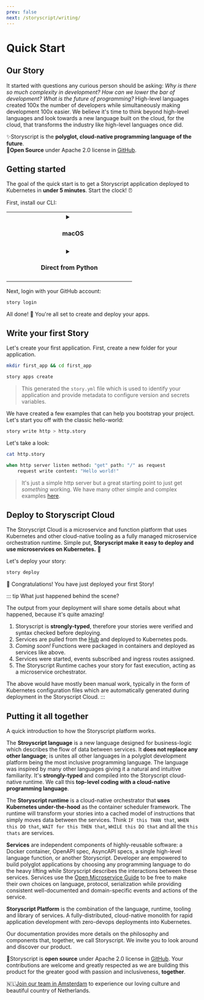 ```yaml
---
prev: false
next: /storyscript/writing/
---
```


<script>
import { Tweet } from 'vue-tweet-embed/dist'

export default {
    components: {Tweet}
}
</script>

# Quick Start

## Our Story

It started with questions any curious person should be asking: *Why is there so much complexity in development?* *How can we lower the bar of development?* *What is the future of programming?* High-level languages created 100x the number of developers while simultaneously making development 100x easier. We believe it's time to think beyond high-level languages and look towards a new language built on the cloud, for the cloud, that transforms the industry like high-level languages once did.

✨Storyscript is the **polyglot, cloud-native programming language of the future**.<br>
🙋‍**Open Source** under Apache 2.0 license in [GitHub](https://github.com/storyscript).

<Tweet id="1145647520040869888"></Tweet>

## Getting started

The goal of the quick start is to get a Storyscript application deployed to Kubernetes in **under 5 minutes**. Start the clock! ⏰

First, install our CLI:

<table width="100%">
<tr>
<td style="text-align:center" width="100%" valign="top" colspan="2">
<details :open="$page.os === 'macos'">
<summary><h4><img src="../assets/apple-logo.svg" width="15"> macOS</h4></summary>

```bash
brew install storyscript/brew/story
```

</details>
</td>
<!--
<td style="text-align:center" width="50%" valign="top">
<details :open="$page.os === 'windows'">
<summary><h4><img src="../assets/windows-logo.svg" width="15"> Windows</h4></summary>

Download the appropriate installer:

<div><a href="https://github.com/asyncy/cli/releases/download/0.0.6/asyncy-x64.exe" class="button">64-bit installer</a></div>
<div><a href="#" class="button">32-bit installer</a></div>

</details>
</td>
-->
</tr>
<tr>
<!--
<td style="text-align:center" width="50%" valign="top">
<details :open="$page.os === 'unix' || $page.os === 'linux'">
<summary><h4><img src="../assets/ubuntu-logo.svg" width="15"> Ubuntu 16+</h4></summary>



<a href="https://snapcraft.io/story">
  <img alt="Get it from the Snap Store" src="https://snapcraft.io/static/images/badges/en/snap-store-white.svg" />
</a>

<small style="display:block; width: 100%"><a href="https://snapcraft.io/">Snap is available on other Linux OS.</a></small>

</details>
</td>
-->
<td style="text-align:center" width="50%" valign="top">
<details :open="$page.os === 'unknown'">
<summary><h4>Direct from Python</h4></summary>

```bash
pip install --user story
```

Python 3.6 or higher is required, thus on Debian/Ubuntu use `pip3`.
The other installation methods listed are recommended.

</details>
</td>
</tr>
</table>

Next, login with your GitHub account:

```bash
story login
```

All done! 💪 You're all set to create and deploy your apps.


## Write your first Story

Let's create your first application. First, create a new folder for your application.

```bash
mkdir first_app && cd first_app
```
```bash
story apps create
```

> This generated the `story.yml` file which is used to identify your application and provide metadata to configure version and secrets variables.

We have created a few examples that can help you bootstrap your project. Let's start you off with the classic hello-world:

```bash
story write http > http.story
```

Let's take a look:

```bash
cat http.story
```

```coffeescript
when http server listen method: "get" path: "/" as request
    request write content: "Hello world!"
```
> It's just a simple http server but a great starting point to just get *something* working. We have many other simple and complex examples [here](https://github.com/storyscript/examples).

## Deploy to Storyscript Cloud

The Storyscript Cloud is a microservice and function platform that uses Kubernetes and other cloud-native tooling as a fully managed microservice orchestration runtime. Simple put, **Storyscript make it easy to deploy and use microservices on Kubernetes.** 💪

Let's deploy your story:

```bash
story deploy
```

🎉 Congratulations! You have just deployed your first Story!

::: tip What just happened behind the scene?

The output from your deployment will share some details about what happened, because it's quite amazing!

1. Storyscript is **strongly-typed**, therefore your stories were verified and syntax checked before deploying.
1. Services are pulled from the [Hub](https://hub.storyscript.io) and deployed to Kubernetes pods.
1. *Coming soon!* Functions were packaged in containers and deployed as services like above.
1. Services were started, events subscribed and ingress routes assigned.
1. The Storyscript Runtime caches your story for fast execution, acting as a microservice orchestrator.

The above would have mostly been manual work, typically in the form of Kubernetes configuration files which are automatically generated during deployment in the Storyscript Cloud.
:::

## Putting it all together

A quick introduction to how the Storyscript platform works.

The **Stroyscript language** is a new language designed for business-logic which describes the flow of data between services. It **does not replace any other language**; is unites all other languages in a polyglot development platform being the most inclusive programming language. The language was inspired by many other languages giving it a natural and intuitive familiarity. It's **strongly-typed** and compiled into the Storyscript cloud-native runtime. We call this **top-level coding with a cloud-native programming language**.

The **Storyscript runtime** is a cloud-native orchestrator that **uses Kubernetes under-the-hood** as the container scheduler framework. The runtime will transform your stories into a cached model of instructions that simply moves data between the services. Think `IF this THAN that`, `WHEN this DO that`, `WAIT for this THEN that`, `WHILE this DO that` and all the `this thats` are services.

**Services** are independent components of highly-reusable software: a Docker container, OpenAPI spec, AsyncAPI specs, a single high-level language function, or another Storyscript. Developer are empowered to build polyglot applications by choosing any programming language to do the heavy lifting while Storyscript describes the interactions between these services. Services use the [Open Microservice Guide](https://microservice.guide/) to be free to make their own choices on language, protocol, serialization while providing consistent well-documented and domain-specific events and actions of the service. 

**Storyscript Platform** is the combination of the language, runtime, tooling and library of services. A fully-distributed, cloud-native monolith for rapid application development with zero-devops deployments into Kubernetes.

Our documentation provides more details on the philosophy and components that, together, we call Storyscript. We invite you to look around and discover our product.

🙋‍Storyscript is **open source** under Apache 2.0 license in [GitHub](https://github.com/storyscript). Your contributions are welcome and greatly respected as we are building this product for the greater good with passion and inclusiveness, **together**.<br>

🇳🇱[Join our team in Amsterdam](https://angel.co/storyscript/jobs) to experience our loving culture and beautiful country of Netherlands.
